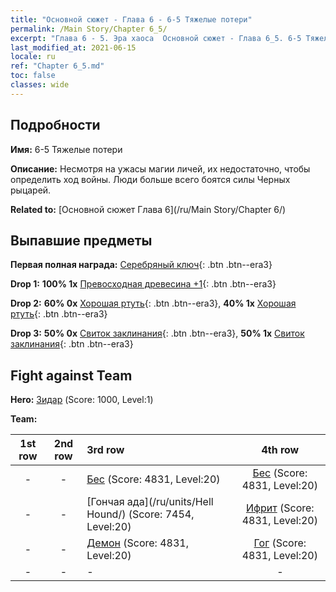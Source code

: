 ```yaml
---
title: "Основной сюжет - Глава 6 - 6-5 Тяжелые потери"
permalink: /Main Story/Chapter 6_5/
excerpt: "Глава 6 - 5. Эра хаоса  Основной сюжет - Глава 6_5. 6-5 Тяжелые потери"
last_modified_at: 2021-06-15
locale: ru
ref: "Chapter 6_5.md"
toc: false
classes: wide
---
```


## Подробности

 **Имя:** 6-5 Тяжелые потери

 **Описание:** Несмотря на ужасы магии личей, их недостаточно, чтобы определить ход войны. Люди больше всего боятся силы Черных рыцарей.

 **Related to:** [Основной сюжет Глава 6](/ru/Main Story/Chapter 6/)

## Выпавшие предметы

 **Первая полная награда:** [Серебряный ключ](/ItemsRU/con_693/){: .btn .btn--era3}

 **Drop 1:** **100% 1x** [Превосходная древесина +1](/ItemsRU/mat_20/){: .btn .btn--era3}

 **Drop 2:** **60% 0x** [Хорошая ртуть](/ItemsRU/mat_14/){: .btn .btn--era3}, **40% 1x** [Хорошая ртуть](/ItemsRU/mat_14/){: .btn .btn--era3}

 **Drop 3:** **50% 0x** [Свиток заклинания](/ItemsRU/con_694/){: .btn .btn--era3}, **50% 1x** [Свиток заклинания](/ItemsRU/con_694/){: .btn .btn--era3}


## Fight against Team
 **Hero:** [Зидар](/ru/heroes/Zydar/) (Score: 1000, Level:1)

 **Team:**


  | 1st row | 2nd row | 3rd row | 4th row |
  |:----:|:----:|:----|:----:|
  | - | - | [Бес](/ru/units/Imp/) (Score: 4831, Level:20)  | [Бес](/ru/units/Imp/) (Score: 4831, Level:20)  |
  | - | - | [Гончая ада](/ru/units/Hell Hound/) (Score: 7454, Level:20)  | [Ифрит](/ru/units/Efreeti/) (Score: 4831, Level:20)  |
  | - | - | [Демон](/ru/units/Demon/) (Score: 4831, Level:20)  | [Гог](/ru/units/Gog/) (Score: 4831, Level:20)  |
  | - | - | - | - |


